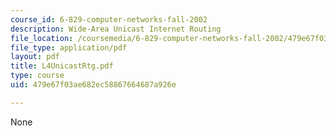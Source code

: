```yaml
---
course_id: 6-829-computer-networks-fall-2002
description: Wide-Area Unicast Internet Routing
file_location: /coursemedia/6-829-computer-networks-fall-2002/479e67f03ae682ec58867664687a926e_L4UnicastRtg.pdf
file_type: application/pdf
layout: pdf
title: L4UnicastRtg.pdf
type: course
uid: 479e67f03ae682ec58867664687a926e

---
```

None